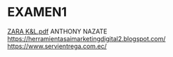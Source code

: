 # EXAMEN1
[ZARA K&L.pdf](https://github.com/user-attachments/files/21391392/ZARA.K.L.pdf)
ANTHONY NAZATE
https://herramientasaimarketingdigital2.blogspot.com/
https://www.servientrega.com.ec/

